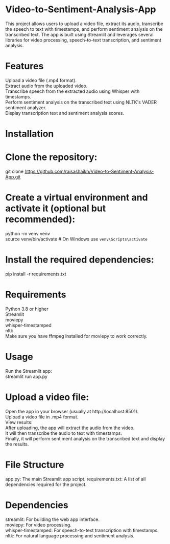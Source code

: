 # Video-to-Sentiment-Analysis-App
This project allows users to upload a video file, extract its audio, transcribe the speech to text with timestamps, and perform sentiment analysis on the transcribed text. The app is built using Streamlit and leverages several libraries for video processing, speech-to-text transcription, and sentiment analysis.

# Features
Upload a video file (.mp4 format).\
Extract audio from the uploaded video.\
Transcribe speech from the extracted audio using Whisper with timestamps.\
Perform sentiment analysis on the transcribed text using NLTK's VADER sentiment analyzer.\
Display transcription text and sentiment analysis scores.
# Installation
# Clone the repository:
 git clone https://github.com/raisashaikh/Video-to-Sentiment-Analysis-App.git
# Create a virtual environment and activate it (optional but recommended):
python -m venv venv\
source venv/bin/activate  # On Windows use `venv\Scripts\activate`
# Install the required dependencies:
pip install -r requirements.txt
# Requirements
Python 3.8 or higher\
Streamlit\
moviepy\
whisper-timestamped\
nltk\
Make sure you have ffmpeg installed for moviepy to work correctly.

# Usage
Run the Streamlit app:\
streamlit run app.py
# Upload a video file:
Open the app in your browser (usually at http://localhost:8501).\
Upload a video file in .mp4 format.\
View results:\
After uploading, the app will extract the audio from the video.\
It will then transcribe the audio to text with timestamps.\
Finally, it will perform sentiment analysis on the transcribed text and display the results.
# File Structure
app.py: The main Streamlit app script.
requirements.txt: A list of all dependencies required for the project.
# Dependencies
streamlit: For building the web app interface.\
moviepy: For video processing.\
whisper-timestamped: For speech-to-text transcription with timestamps.\
nltk: For natural language processing and sentiment analysis.
